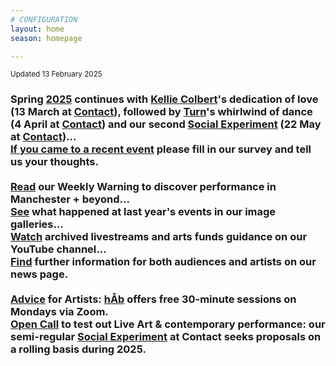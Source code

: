 ```yaml
---
# CONFIGURATION
layout: home
season: homepage

---
```

<small>Updated 13 February 2025</small>        
### Spring [2025](/current/2025) continues with [Kellie Colbert](/current/2025/colbert)'s dedication of love (13 March at <a href="https://contactmcr.com" target="_blank">Contact</a>), followed by [Turn](/current/2025-turn)'s whirlwind of dance (4 April at <a href="https://contactmcr.com" target="_blank">Contact</a>) and our second [Social Experiment](/socialexperiment) (22 May at <a href="https://contactmcr.com" target="_blank">Contact</a>)…<br><a href="https://www.illuminate-data.org.uk/survey/qvprln" target="_blank">If you came to a recent event</a> please fill in our survey and tell us your thoughts.<br><br><a href="https://wordofwarning.posthaven.com" target="_blank">Read</a> our Weekly Warning to discover performance in Manchester + beyond…<br>[See](/galleries) what happened at last year's events in our image galleries…<br><a href="https://youtube.com/@warnmcr" target="_blank">Watch</a> archived livestreams and arts funds guidance on our YouTube channel…<br>[Find](/news) further information for both audiences and artists on our news page.<br><br>[Advice](/hab/advice) for Artists: [hÅb](/hab) offers free 30-minute sessions on Mondays via Zoom.<br><a href="https://socialexperiment.posthaven.com" target="_blank">Open Call</a> to test out Live Art & contemporary performance: our semi-regular [Social Experiment](/socialexperiment) at Contact seeks proposals on a rolling basis during 2025.
